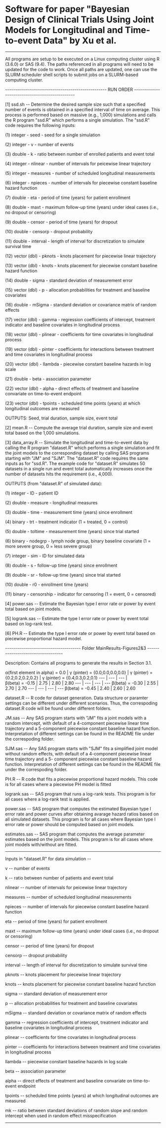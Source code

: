 # Software for paper "Bayesian Design of Clinical Trials Using Joint Models for Longitudinal and Time-to-event Data" by Xu et al.

-------------------------------------------------------------------------------------------------------------------------------------

All programs are setup to be executed on a Linux computing cluster using R (3.6.0) or SAS (9.4). The paths referenced in all programs will need to be updated for the code to work. Once all paths are updated, one can use the SLURM scheduler shell scripts to submit jobs on a SLURM-based computing cluster. 


--------------------------------------------------- RUN ORDER ------------------------------------------------

[1] ssd.sh -- Determine the desired sample size such that a specified number of events is obtained in a specified interval of time on average. This process is performed based on massive (e.g., 1,000) simulations and calls the R program "ssd.R" which performs a single simulation. The "ssd.R" code requires the following inputs:

   (1)  integer      - seed     - seed for a single simulation 
   
   (2)  integer      - v        - number of events 
   
   (3)  double       - k        - ratio between number of enrolled patients and event total 
   
   (4)  integer      - nlinear  - number of intervals for peicewise linear trajectory 
   
   (5)  integer      - measures - number of scheduled longitudinal measurements 
   
   (6)  integer      - npieces  - number of intervals for piecewise constant baseline hazard function 
   
   (7)  double       - eta      - period of time (years) for patient enrollment 
   
   (8)  double       - maxt     - maximum follow-up time (years) under ideal cases (i.e., no dropout or censoring) 
   
   (9)  double       - censor   - period of time (years) for dropout 
   
   (10) double       - censorp  - dropout probability 
   
   (11) double       - interval - length of interval for discretization to simulate survival time 
   
   (12) vector (dbl) - pknots   - knots placement for piecewise linear trajectory 
   
   (13) vector (dbl) - knots    - knots placement for piecewise constant baseline hazard function 
   
   (14) double       - sigma    - standard deviation of measurement error
   
   (15) vector (dbl) - p        - allocation probabilities for treatment and baseline covariates 
   
   (16) double       - mSigma   - standard deviation or covariance matrix of random effects
   
   (17) vector (dbl) - gamma    - regression coefficients of intercept, treatment indicator and baseline covariates in longitudinal process 
   
   (18) vector (dbl) - plinear  - coefficients for time covariates in longitudinal process
   
   (19) vector (dbl) - pinter   - coefficients for interactions between treatment and time covariates in longitudinal process
   
   (20) vector (dbl) - llambda  - piecewise constant baseline hazards in log scale
   
   (21) double       - beta     - association parameter
   
   (22) vector (dbl) - alpha    - direct effects of treatment and baseline convariate on time-to-event endpoint
   
   (23) vector (dbl) - tpoints  - scheduled time points (years) at which longitudinal outcomes are measured

OUTPUTS: Seed, trial duration, sample size, event total



[2] mean.R -- Compute the average trial duration, sample size and event total based on the 1,000 simulations.

[3] data_array.R -- Simulate the longitudinal and time-to-event data by calling the R program "dataset.R" which performs a single simulation and fit the joint models to the corresponding dataset by calling SAS programs starting with "JM" and "SJM". The "dataset.R" code requires the same inputs as for "ssd.R". The example code for "dataset.R" simulates 50 datasets in a single run and event total automatically increases once the number of datasets hits the requirement (i.e., 4,000).

OUTPUTS (from "dataset.R" of simulated data):

   (1)  integer - ID        - patient ID

   (2)  double - measure    - longitudinal measures

   (3)  double - time       - measurement time (years) since enrollment

   (4)  binary - trt        - treatment indicator (1 = treated, 0 = control)

   (5)  double - toltime    - measurement time (years) since trial started

   (6)  binary - nodegrp    - lymph node group, binary baseline covariate (1 = more severe group, 0 = less severe group)

   (7)  integer - sim       - ID for simulated data

   (8)  double - s          - follow-up time (years) since enrollment

   (9)  double - sr         - follow-up time (years) since trial started

   (10) double - r0         - enrollment time (years)

   (11) binary - censorship - indicator for censoring (1 = event, 0 = censored)
   
   
   
[4] power.sas -- Estimate the Bayesian type I error rate or power by event total based on joint models.

[5] logrank.sas -- Estimate the type I error rate or power by event total based on log-rank test.

[6] PH.R -- Estimate the type I error rate or power by event total based on piecewise proportional hazard model.



-------------------------------------- Folder MainResults-Figures2&3 -----------------------------------

Description: Contains all programs to generate the results in Section 3.1.

α(first element in alpha) = 0.0 | γ (pinter) = {0.0,0.0,0.0,0.0} | γ (pinter) = {0.2,0.2,0.2,0.2} | γ (pinter) = {0.4,0.3,0.2,0.1} 
--- | --- | --- |  
β(beta) = -0.15 | 2.75 | 2.80 | 2.80 
--- | --- | --- | --- 
β(beta) = -0.30 | 2.55 | 2.70 | 2.70
--- | --- | --- | --- 
β(beta) = -0.45 | 2.40 | 2.60 | 2.60


dataset.R     -- R code for dataset generation. Data structure or paramter settings can be different under different scenarios. 
                 Thus, the correspoding dataset.R code will be found under different folders.

JM.sas        -- Any SAS program starts with "JM" fits a joint models with a random intercept, with default of a 4-component piecewise linear time trajectory and a 5-component                      piecewise constant baseline hazard function. Interpretation of different settings can be found in the README file under the correspoding folder.

SJM.sas       -- Any SAS program starts with "SJM" fits a simplified joint model without random effects, with default of a 4-component piecewise linear time trajectory and a 5-                    component piecewise constant baseline hazard function. Interpretation of different settings can be found in the README file under the correspoding folder.

PH.R          -- R code that fits a piecewise proportional hazard models. This code is for all cases where a piecewise PH model is fitted

logrank.sas   -- SAS program that runs a log-rank tests. This program is for all cases where a log-rank test is applied.

power.sas     -- SAS program that computes the estimated Bayesian type I error rate and power curves after obtaining avarage hazard ratios based on all simulated datasets.
                 This program is for all cases where Bayesian type I error rate or power should be computed based on joint models. 

estimates.sas -- SAS program that computes the average parameter estimates based on the joint models. This program is for all cases where joint models with/without are fitted.


-------------------------------------------------------------------------------------------------
Inputs in "dataset.R" for data simulation --
 
v        -- number of events

k        -- ratio between number of patients and event total

nlinear  -- number of intervals for peicewise linear trajectory

measures -- number of scheduled longitudinal measurements

npieces  -- number of intervals for piecewise constant baseline hazard function

eta      -- period of time (years) for patient enrollment

maxt     -- maximum follow-up time (years) under ideal cases (i.e., no dropout or censoring)

censor   -- period of time (years) for dropout

censorp  -- dropout probability

interval -- length of interval for discretization to simulate survival time

pknots   -- knots placement for piecewise linear trajectory

knots    -- knots placement for piecewise constant baseline hazard function

sigma    -- standard deviation of measurement error

p        -- allocation probabilities for treatment and baseline covariates 

mSigma   -- standard deviation or covariance matrix of random effects

gamma    -- regression coefficients of intercept, treatment indicator and baseline covariates in longitudinal process 

plinear  -- coefficients for time covariates in longitudinal process

pinter   -- coefficients for interactions between treatment and time covariates in longitudinal process

llambda  -- piecewise constant baseline hazards in log scale

beta     -- association parameter

alpha    -- direct effects of treatment and baseline convariate on time-to-event endpoint

tpoints  -- scheduled time points (years) at which longitudinal outcomes are measured

mk       -- ratio between standard deviations of random slope and random intercept when used in random effect misspecification



--------------------------------------------------------------------------------------------------

